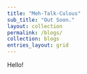 ```yaml
---
title: "Meh-Talk-Culous"
sub_title: "Out Soon."
layout: collection
permalink: /blogs/
collection: blogs
entries_layout: grid
---
```

Hello!